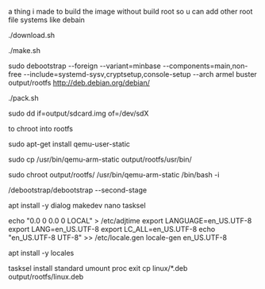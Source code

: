 a thing i made to build the image without build root so u can add other root file systems like debain


./download.sh

./make.sh


sudo debootstrap --foreign --variant=minbase --components=main,non-free --include=systemd-sysv,cryptsetup,console-setup --arch armel buster output/rootfs http://deb.debian.org/debian/


./pack.sh

sudo dd if=output/sdcard.img of=/dev/sdX


to chroot into rootfs 

sudo apt-get install qemu-user-static 

sudo cp /usr/bin/qemu-arm-static output/rootfs/usr/bin/

sudo chroot output/rootfs/ /usr/bin/qemu-arm-static /bin/bash -i

/debootstrap/debootstrap --second-stage

apt install -y dialog makedev nano tasksel 

echo "0.0 0 0.0
0
LOCAL" >  /etc/adjtime
export LANGUAGE=en_US.UTF-8
export LANG=en_US.UTF-8
export LC_ALL=en_US.UTF-8
echo "en_US.UTF-8 UTF-8" >> /etc/locale.gen
locale-gen en_US.UTF-8

apt install -y locales

tasksel install standard
umount proc
exit 
cp linux/*.deb output/rootfs/linux.deb
